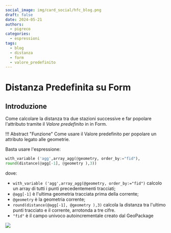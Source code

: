 ```yaml
---
social_image: img/card_social/hfc_blog.png
draft: false
date: 2024-05-21
authors:
  - pigreco
categories:
  - espressioni
tags:
  - blog
  - distanza
  - form
  - valore_predefinito
---
```


# Distanza Predefinita su Form

## Introduzione

Come calcolare la distanza tra due stazioni successive e far popolare l'attributo tramite il _Valore predefinito_ in in Form.

!!! Abstract "Funzione"
    Come usare il Valore predefinito per popolare un attributo legato alle geometrie.

<!-- more -->

Basta usare l'espressione:

```py
with_variable ('agg',array_agg(@geometry, order_by:="fid"),
round(distance(@agg[-1], @geometry ),3))
```

dove:

- `with_variable ('agg',array_agg(@geometry, order_by:="fid")` calcolo un array di tutti i punti precedentementi tracciati;
- `@agg[-1]` è l'ultima geometria tracciata prima della corrente;
- `@geometry` è la geometria corrente;
- `round(distance(@agg[-1], @geometry ),3)` calcola la distanza tra l'ultimo punti tracciato e il corrente, arrotonda a tre cifre.
- `"fid"` è il campo univoco autoincrementale creato dal GeoPackage


[![](./demo.gif)](./demo.gif)

